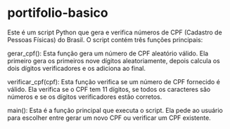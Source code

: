 # portifolio-basico
Este é um script Python que gera e verifica números de CPF (Cadastro de Pessoas Físicas) do Brasil. O script contém três funções principais:

gerar_cpf(): Esta função gera um número de CPF aleatório válido. Ela primeiro gera os primeiros nove dígitos aleatoriamente, depois calcula os dois dígitos verificadores e os adiciona ao final.

verificar_cpf(cpf): Esta função verifica se um número de CPF fornecido é válido. Ela verifica se o CPF tem 11 dígitos, se todos os caracteres são números e se os dígitos verificadores estão corretos.

main(): Esta é a função principal que executa o script. Ela pede ao usuário para escolher entre gerar um novo CPF ou verificar um CPF existente.


